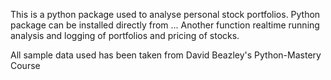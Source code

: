 This is a python package used to analyse personal stock portfolios. 
Python package can be installed directly from ...
Another function realtime running analysis and logging of portfolios and pricing of stocks. 







All sample data used has been taken from David Beazley's Python-Mastery Course

